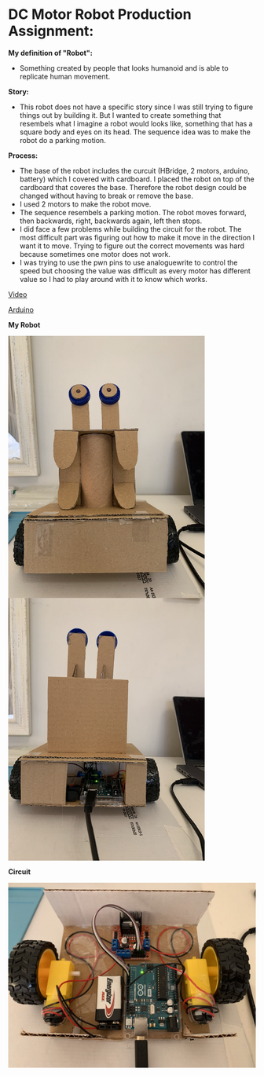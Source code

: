 # DC Motor Robot Production Assignment:


**My definition of "Robot":** 
- Something created by people that looks humanoid and is able to replicate human movement.


**Story:** 
- This robot does not have a specific story since I was still trying to figure things out by building it. But I wanted to create something that resembels what I imagine a robot would looks like, something that has a square body and eyes on its head. The sequence idea was to make the robot do a parking motion.

**Process:**
- The base of the robot includes the curcuit (HBridge, 2 motors, arduino, battery) which I covered with cardboard. I placed the robot on top of the cardboard that coveres the base. Therefore the robot design could be changed without having to break or remove the base.
- I used 2 motors to make the robot move.
- The sequence resembels a parking motion. The robot moves forward, then backwards, right, backwards again, left then stops.
- I did face a few problems while building the circuit for the robot. The most difficult part was figuring out how to make it move in the direction I want it to move. Trying to figure out the correct movements was hard because sometimes one motor does not work.
- I was trying to use the pwn pins to use analoguewrite to control the speed but choosing the value was difficult as every motor has different value so I had to play around with it to know which works.

[Video](https://youtu.be/JUytS0jLILA) 

[Arduino](https://github.com/SalamaAlmheiri/Performing-Robots/blob/main/september20/Production_Assignmnment__MotorRobot1_.ino)

**My Robot**

<img src="https://github.com/SalamaAlmheiri/Performing-Robots/blob/main/september20/Robot.png" width=400 align=center> <img src="https://github.com/SalamaAlmheiri/Performing-Robots/blob/main/september20/Robot2.png" width=400 align=center> 

**Circuit**

<img src="https://github.com/SalamaAlmheiri/Performing-Robots/blob/main/september20/Circuit.png" width=600 align=center> 
